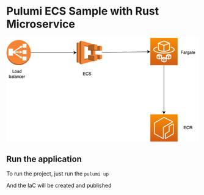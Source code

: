 # Pulumi ECS Sample with Rust Microservice

![Architecture Diagram](diagram.png)

## Run the application

To run the project, just run the `pulumi up`

And the IaC will be created and published